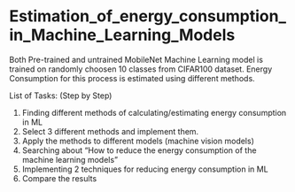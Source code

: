 # Estimation_of_energy_consumption_in_Machine_Learning_Models

Both Pre-trained and untrained MobileNet Machine Learning model is trained on randomly choosen 10 classes from CIFAR100 dataset. Energy Consumption for this process is estimated using different methods. 


List of Tasks: (Step by Step)

1. Finding different methods of calculating/estimating energy consumption in ML
2. Select 3 different methods and implement them.
3. Apply the methods to different models (machine vision models)
4. Searching about “How to reduce the energy consumption of the machine learning models”
5. Implementing 2 techniques for reducing energy consumption in ML
6. Compare the results
